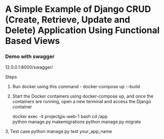 # A Simple Example of Django CRUD (Create, Retrieve, Update and Delete) Application Using Functional Based Views



### Demo with swagger
12.0.0.1:8000/swagger/




Steps

1. Run docker using this command - docker-compose up --build
2. Start the Docker containers using docker-compose up, and once the containers are running, open a new terminal and access the Django container
   
   docker exec -it projectgis-web-1 bash
   cd /app  
    python manage.py makemigrations
   python manage.py migrate

3, Test case
python manage.py test your_app_name
